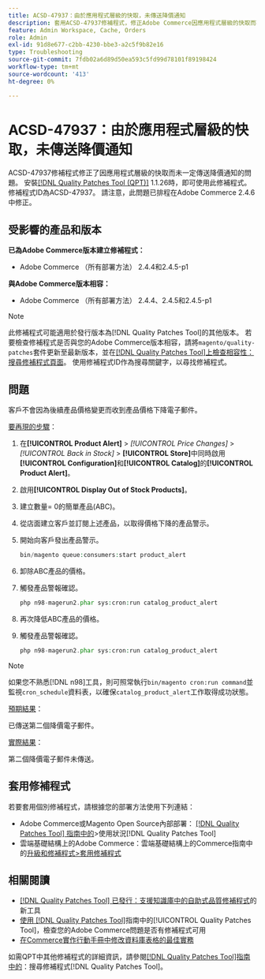 ```yaml
---
title: ACSD-47937：由於應用程式層級的快取，未傳送降價通知
description: 套用ACSD-47937修補程式，修正Adobe Commerce因應用程式層級的快取而不一定傳送降價通知的問題。
feature: Admin Workspace, Cache, Orders
role: Admin
exl-id: 91d8e677-c2bb-4230-bbe3-a2c5f9b82e16
type: Troubleshooting
source-git-commit: 7fdb02a6d89d50ea593c5fd99d78101f89198424
workflow-type: tm+mt
source-wordcount: '413'
ht-degree: 0%

---
```


# ACSD-47937：由於應用程式層級的快取，未傳送降價通知

ACSD-47937修補程式修正了因應用程式層級的快取而未一定傳送降價通知的問題。 安裝[[!DNL Quality Patches Tool (QPT)]](https://experienceleague.adobe.com/en/docs/commerce-operations/tools/quality-patches-tool/quality-patches-tool-to-self-serve-quality-patches) 1.1.26時，即可使用此修補程式。 修補程式ID為ACSD-47937。 請注意，此問題已排程在Adobe Commerce 2.4.6中修正。

## 受影響的產品和版本

**已為Adobe Commerce版本建立修補程式：**

* Adobe Commerce （所有部署方法） 2.4.4和2.4.5-p1

**與Adobe Commerce版本相容：**

* Adobe Commerce （所有部署方法） 2.4.4、2.4.5和2.4.5-p1

>[!NOTE]
>
>此修補程式可能適用於發行版本為[!DNL Quality Patches Tool]的其他版本。 若要檢查修補程式是否與您的Adobe Commerce版本相容，請將`magento/quality-patches`套件更新至最新版本，並在[[!DNL Quality Patches Tool]上檢查相容性：搜尋修補程式頁面](https://experienceleague.adobe.com/tools/commerce-quality-patches/index.html)。 使用修補程式ID作為搜尋關鍵字，以尋找修補程式。

## 問題

客戶不會因為後續產品價格變更而收到產品價格下降電子郵件。

<u>要再現的步驟</u>：

1. 在&#x200B;**[!UICONTROL Product Alert]** > *[!UICONTROL Price Changes]* > *[!UICONTROL Back in Stock]* > **[!UICONTROL Store]**&#x200B;中同時啟用&#x200B;**[!UICONTROL Configuration]**&#x200B;和&#x200B;**[!UICONTROL Catalog]**&#x200B;的&#x200B;**[!UICONTROL Product Alert]**。
1. 啟用&#x200B;**[!UICONTROL Display Out of Stock Products]**。
1. 建立數量= 0的簡單產品(ABC)。
1. 從店面建立客戶並訂閱上述產品，以取得價格下降的產品警示。
1. 開始向客戶發出產品警示。

   ```PHP
   bin/magento queue:consumers:start product_alert
   ```

1. 卸除ABC產品的價格。
1. 觸發產品警報確認。

   ```PHP
   php n98-magerun2.phar sys:cron:run catalog_product_alert
   ```

1. 再次降低ABC產品的價格。
1. 觸發產品警報確認。

   ```PHP
   php n98-magerun2.phar sys:cron:run catalog_product_alert
   ```

>[!NOTE]
>
>如果您不熟悉[!DNL n98]工具，則可照常執行`bin/magento cron:run command`並監視`cron_schedule`資料表，以確保`catalog_product_alert`工作取得成功狀態。

<u>預期結果</u>：

已傳送第二個降價電子郵件。

<u>實際結果</u>：

第二個降價電子郵件未傳送。

## 套用修補程式

若要套用個別修補程式，請根據您的部署方法使用下列連結：

* Adobe Commerce或Magento Open Source內部部署： [[!DNL Quality Patches Tool] 指南中的](/help/tools/quality-patches-tool/usage.md)>使用狀況[!DNL Quality Patches Tool]
* 雲端基礎結構上的Adobe Commerce：雲端基礎結構上的Commerce指南中的[升級和修補程式>套用修補程式](https://experienceleague.adobe.com/docs/commerce-cloud-service/user-guide/develop/upgrade/apply-patches.html)

## 相關閱讀

* [[!DNL Quality Patches Tool] 已發行：支援知識庫中的自助式品質修補程式](https://experienceleague.adobe.com/en/docs/commerce-operations/tools/quality-patches-tool/quality-patches-tool-to-self-serve-quality-patches)的新工具
* [使用 [!DNL Quality Patches Tool]](/help/tools/quality-patches-tool/patches-available-in-qpt/check-patch-for-magento-issue-with-magento-quality-patches.md)指南中的[!UICONTROL Quality Patches Tool]，檢查您的Adobe Commerce問題是否有修補程式可用
* [在Commerce實作行動手冊中修改資料庫表格的最佳實務](https://experienceleague.adobe.com/en/docs/commerce-operations/implementation-playbook/best-practices/development/modifying-core-and-third-party-tables#why-adobe-recommends-avoiding-modifications)


如需QPT中其他修補程式的詳細資訊，請參閱[[!DNL Quality Patches Tool]指南中的](https://experienceleague.adobe.com/tools/commerce-quality-patches/index.html)：搜尋修補程式[!DNL Quality Patches Tool]。
